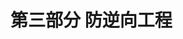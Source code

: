 <hgroup>

# <samp class="SANS_Futura_Std_Bold_Condensed_B_11">第三部分</samp> <samp class="SANS_Dogma_OT_Bold_B_11">防逆向工程</samp>

</hgroup>
